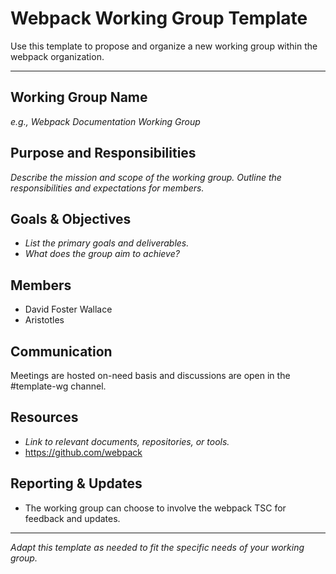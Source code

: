 # Webpack Working Group Template

Use this template to propose and organize a new working group within the webpack organization.

---

## Working Group Name
_e.g., Webpack Documentation Working Group_

## Purpose and Responsibilities
_Describe the mission and scope of the working group._
_Outline the responsibilities and expectations for members._

## Goals & Objectives
- _List the primary goals and deliverables._
- _What does the group aim to achieve?_

## Members

* David Foster Wallace
* Aristotles

## Communication

Meetings are hosted on-need basis and discussions are open in the #template-wg channel. 

## Resources
- _Link to relevant documents, repositories, or tools._
- https://github.com/webpack

## Reporting & Updates
- The working group can choose to involve the webpack TSC for feedback and updates.
---

_Adapt this template as needed to fit the specific needs of your working group._